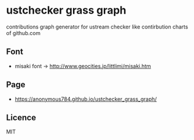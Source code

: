 # ustchecker grass graph

contributions graph generator for ustream checker like contirbution charts of github.com

## Font

- misaki font -> http://www.geocities.jp/littlimi/misaki.htm

## Page

- https://anonymous784.github.io/ustchecker_grass_graph/

## Licence

MIT
